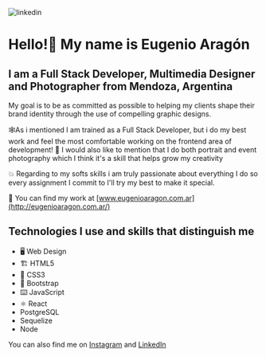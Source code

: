 ![linkedin](https://user-images.githubusercontent.com/97991009/234093422-c73f26c3-d609-4144-bbab-709d12d4681a.jpg)

# Hello!👋 My name is Eugenio Aragón

## I am a Full Stack Developer, Multimedia Designer and Photographer from Mendoza, Argentina

My goal is to be as committed as possible to helping my clients shape their brand identity through the use of compelling graphic designs.

🕸️As i mentioned I am trained as a Full Stack Developer, but i do my best work and feel the most comfortable working on the frontend area of development!
📸 I would also like to mention that I do both portrait and event photography which I think it's a skill that helps grow my creativity

💥 Regarding to my softs skills i am truly passionate about everything I do so every assignment I commit to I'll try my best to make it special.

🔭 You can find my work at [www.eugenioaragon.com.ar](http://eugenioaragon.com.ar/)


## Technologies I use and skills that distinguish me


- 🖥️ Web Design
- 🏗️ HTML5
- 🎨 CSS3
- 👢 Bootstrap
- ⌨️ JavaScript
- ⚛️ React
- PostgreSQL
- Sequelize
- Node


You can also find me on [Instagram](https://www.instagram.com/eugenioaragon.dev/) and [LinkedIn](https://www.linkedin.com/in/eugenioaragon/)


